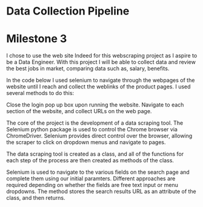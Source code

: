 # Data Collection Pipeline

# Milestone 3 
I chose to use the web site Indeed for this webscraping project as I aspire to be a Data Engineer. With this project I will be able to collect data and review the best jobs in market, comparing data such as, salary, benefits. 

In the code below I used selenium to navigate through the webpages of the website until I reach and collect the weblinks of the product pages. I used several methods to do this:

Close the login pop up box upon running the website.
Navigate to each section of the website, and collect URLs on the web page. 

The core of the project is the development of a data scraping tool. The Selenium python package is used to control the Chrome browser via ChromeDriver. Selenium provides direct control over the browser, allowing the scraper to click on dropdown menus and navigate to pages.

The data scraping tool is created as a class, and all of the functions for each step of the process are then created as methods of the class.

Selenium is used to navigate to the various fields on the search page and complete them using our initial paramters. Different approaches are required depending on whether the fields are free text input or menu dropdowns.
The method stores the search results URL as an attribute of the class, and then returns.

